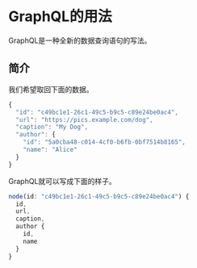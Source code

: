 # GraphQL的用法

GraphQL是一种全新的数据查询语句的写法。

## 简介

我们希望取回下面的数据。

```javascript
{
  "id": "c49bc1e1-26c1-49c5-b9c5-c89e24be0ac4",
  "url": "https://pics.example.com/dog",
  "caption": "My Dog",
  "author": {
    "id": "5a0cba48-c014-4cf0-b6fb-0bf7514b8165",
    "name": "Alice"
  }
}
```

GraphQL就可以写成下面的样子。

```javascript
node(id: "c49bc1e1-26c1-49c5-b9c5-c89e24be0ac4") {
  id,
  url,
  caption,
  author {
    id,
    name
  }
}
```
